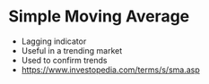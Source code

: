 # Simple Moving Average

* Lagging indicator
* Useful in a trending market
* Used to confirm trends
* https://www.investopedia.com/terms/s/sma.asp

